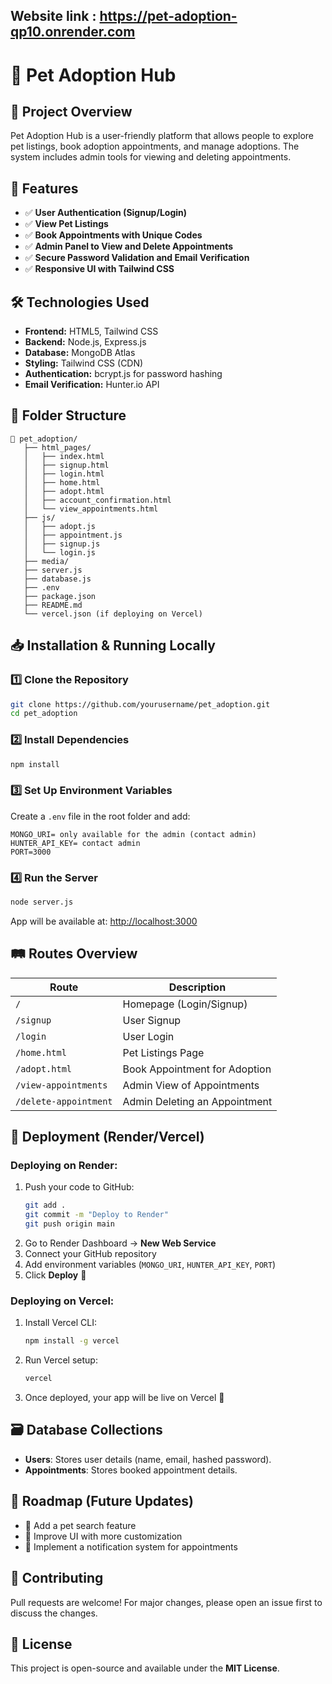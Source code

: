 ## Website link : https://pet-adoption-qp10.onrender.com


# 🐾 Pet Adoption Hub

## 📌 Project Overview

Pet Adoption Hub is a user-friendly platform that allows people to explore pet listings, book adoption appointments, and manage adoptions. The system includes admin tools for viewing and deleting appointments.

## 🚀 Features

- ✅ **User Authentication (Signup/Login)**
- ✅ **View Pet Listings**
- ✅ **Book Appointments with Unique Codes**
- ✅ **Admin Panel to View and Delete Appointments**
- ✅ **Secure Password Validation and Email Verification**
- ✅ **Responsive UI with Tailwind CSS**

## 🛠️ Technologies Used

- **Frontend:** HTML5, Tailwind CSS
- **Backend:** Node.js, Express.js
- **Database:** MongoDB Atlas
- **Styling:** Tailwind CSS (CDN)
- **Authentication:** bcrypt.js for password hashing
- **Email Verification:** Hunter.io API

## 📂 Folder Structure

```
📁 pet_adoption/
   ├── html_pages/
   │   ├── index.html
   │   ├── signup.html
   │   ├── login.html
   │   ├── home.html
   │   ├── adopt.html
   │   ├── account_confirmation.html
   │   └── view_appointments.html
   ├── js/
   │   ├── adopt.js
   │   ├── appointment.js
   │   ├── signup.js
   │   └── login.js
   ├── media/
   ├── server.js
   ├── database.js
   ├── .env
   ├── package.json
   ├── README.md
   └── vercel.json (if deploying on Vercel)
```

## 📥 Installation & Running Locally

### 1️⃣ Clone the Repository
```sh
git clone https://github.com/yourusername/pet_adoption.git
cd pet_adoption
```

### 2️⃣ Install Dependencies
```sh
npm install
```

### 3️⃣ Set Up Environment Variables
Create a `.env` file in the root folder and add:
```env
MONGO_URI= only available for the admin (contact admin)
HUNTER_API_KEY= contact admin
PORT=3000
```

### 4️⃣ Run the Server
```sh
node server.js
```
App will be available at: [http://localhost:3000](http://localhost:3000)

## 🛤️ Routes Overview

| Route | Description |
|--------|-------------|
| `/` | Homepage (Login/Signup) |
| `/signup` | User Signup |
| `/login` | User Login |
| `/home.html` | Pet Listings Page |
| `/adopt.html` | Book Appointment for Adoption |
| `/view-appointments` | Admin View of Appointments |
| `/delete-appointment` | Admin Deleting an Appointment |

## 📡 Deployment (Render/Vercel)

### Deploying on Render:

1. Push your code to GitHub:
   ```sh
   git add .
   git commit -m "Deploy to Render"
   git push origin main
   ```
2. Go to Render Dashboard → **New Web Service**
3. Connect your GitHub repository
4. Add environment variables (`MONGO_URI`, `HUNTER_API_KEY`, `PORT`)
5. Click **Deploy** 🎉

### Deploying on Vercel:

1. Install Vercel CLI:
   ```sh
   npm install -g vercel
   ```
2. Run Vercel setup:
   ```sh
   vercel
   ```
3. Once deployed, your app will be live on Vercel 🚀

## 🗃️ Database Collections

- **Users**: Stores user details (name, email, hashed password).
- **Appointments**: Stores booked appointment details.

## 📌 Roadmap (Future Updates)
- 🔹 Add a pet search feature
- 🔹 Improve UI with more customization
- 🔹 Implement a notification system for appointments

## 🎉 Contributing
Pull requests are welcome! For major changes, please open an issue first to discuss the changes.

## 📜 License
This project is open-source and available under the **MIT License**.
